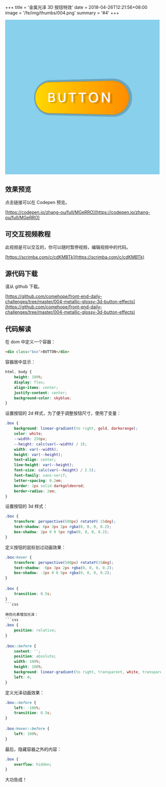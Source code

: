 +++
title = '金属光泽 3D 按钮特效'
date = 2018-04-26T12:21:56+08:00
image = '/fe/img/thumbs/004.png'
summary = '#4'
+++

![](./work.png)

## 效果预览

点击链接可以在 Codepen 预览。

[https://codepen.io/zhang-ou/full/MGeRRO](https://codepen.io/zhang-ou/full/MGeRRO)

## 可交互视频教程

此视频是可以交互的，你可以随时暂停视频，编辑视频中的代码。

[https://scrimba.com/c/cdKMBTk](https://scrimba.com/c/cdKMBTk)

## 源代码下载

请从 github 下载。

[https://github.com/comehope/front-end-daily-challenges/tree/master/004-metallic-glossy-3d-button-effects](https://github.com/comehope/front-end-daily-challenges/tree/master/004-metallic-glossy-3d-button-effects)

## 代码解读

在 dom 中定义一个容器：
```html
<div class="box">BUTTON</div>
```

容器居中显示：
```css
html, body {
	height: 100%;
	display: flex;
	align-items: center;
	justify-content: center;
	background-color: skyblue;
}
```

设置按钮的 2d 样式，为了便于调整按钮尺寸，使用了变量：
```css
.box {
	background: linear-gradient(to right, gold, darkorange);
	color: white;
	--width: 250px;
	--height: calc(var(--width) / 3);
	width: var(--width);
	height: var(--height);
	text-align: center;
	line-height: var(--height);
	font-size: calc(var(--height) / 2.5);
	font-family: sans-serif;
	letter-spacing: 0.2em;
	border: 1px solid darkgoldenrod;
	border-radius: 2em;
}
```

设置按钮的 3d 样式：
```css
.box {
	transform: perspective(500px) rotateY(-15deg);
	text-shadow: 6px 3px 2px rgba(0, 0, 0, 0.2);
	box-shadow: 2px 0 0 5px rgba(0, 0, 0, 0.2);
}
```

定义按钮的鼠标划过动画效果：
```css
.box:hover {
	transform: perspective(500px) rotateY(15deg);
	text-shadow: -6px 3px 2px rgba(0, 0, 0, 0.2);
	box-shadow: -2px 0 0 5px rgba(0, 0, 0, 0.2);
}

.box {
	transition: 0.5s;
}
```css

用伪元素增加光泽：
```css
.box {
	position: relative;
}

.box::before {
	content: '';
	position: absolute;
	width: 100%;
	height: 100%;
	background: linear-gradient(to right, transparent, white, transparent);
	left: 0;
}
```

定义光泽动画效果：
```css
.box::before {
	left: -100%;
	transition: 0.5s;
}

.box:hover::before {
	left: 100%;
}
```

最后，隐藏容器之外的内容：
```css
.box {
	overflow: hidden;
}
```

大功告成！
